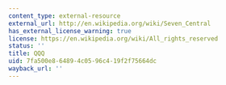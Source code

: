 ```yaml
---
content_type: external-resource
external_url: http://en.wikipedia.org/wiki/Seven_Central
has_external_license_warning: true
license: https://en.wikipedia.org/wiki/All_rights_reserved
status: ''
title: QQQ
uid: 7fa500e8-6489-4c05-96c4-19f2f75664dc
wayback_url: ''
---
```


